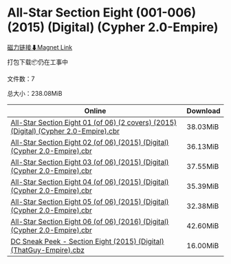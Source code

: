 # All-Star Section Eight (001-006) (2015) (Digital) (Cypher 2.0-Empire)

[磁力链接⬇Magnet Link](magnet:?xt=urn:btih:073a1cf418d05c59593d287a70857045413520e8&dn=All-Star%20Section%20Eight%20%28001-006%29%20%282015%29%20%28Digital%29%20%28Cypher%202.0-Empire%29)

打包下载📦仍在工事中

文件数：7

总大小：238.08MiB

Online | Download
--- | ---
[All-Star Section Eight 01 (of 06) (2 covers) (2015) (Digital) (Cypher 2.0-Empire).cbr](https://github.com/alicewish/markdown/blob/master/comic/All-Star-Section-Eight-01-of-06-2-covers-2015-Digital-Cypher-2-0-Empire-cbr.md) | 38.03MiB
[All-Star Section Eight 02 (of 06) (2015) (Digital) (Cypher 2.0-Empire).cbr](https://github.com/alicewish/markdown/blob/master/comic/All-Star-Section-Eight-02-of-06-2015-Digital-Cypher-2-0-Empire-cbr.md) | 36.13MiB
[All-Star Section Eight 03 (of 06) (2015) (Digital) (Cypher 2.0-Empire).cbr](https://github.com/alicewish/markdown/blob/master/comic/All-Star-Section-Eight-03-of-06-2015-Digital-Cypher-2-0-Empire-cbr.md) | 37.55MiB
[All-Star Section Eight 04 (of 06) (2015) (Digital) (Cypher 2.0-Empire).cbr](https://github.com/alicewish/markdown/blob/master/comic/All-Star-Section-Eight-04-of-06-2015-Digital-Cypher-2-0-Empire-cbr.md) | 35.39MiB
[All-Star Section Eight 05 (of 06) (2015) (Digital) (Cypher 2.0-Empire).cbr](https://github.com/alicewish/markdown/blob/master/comic/All-Star-Section-Eight-05-of-06-2015-Digital-Cypher-2-0-Empire-cbr.md) | 32.38MiB
[All-Star Section Eight 06 (of 06) (2016) (Digital) (Cypher 2.0-Empire).cbr](https://github.com/alicewish/markdown/blob/master/comic/All-Star-Section-Eight-06-of-06-2016-Digital-Cypher-2-0-Empire-cbr.md) | 42.60MiB
[DC Sneak Peek - Section Eight (2015) (Digital) (ThatGuy-Empire).cbz](https://github.com/alicewish/markdown/blob/master/comic/DC-Sneak-Peek-Section-Eight-2015-Digital-ThatGuy-Empire-cbz.md) | 16.00MiB